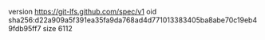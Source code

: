version https://git-lfs.github.com/spec/v1
oid sha256:d22a909a5f391ea35fa9da768ad4d771013383405ba8abe70c19eb49fdb95ff7
size 6112

